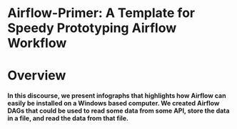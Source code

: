 # Airflow-Primer: A Template for Speedy Prototyping Airflow Workflow


Overview
========
#### In this discourse, we present infographs that highlights how Airflow can easily be installed on a Windows based computer. We created Airflow DAGs that could be used to read some data from some API, store the data in a file, and read the data from that file. 


 
